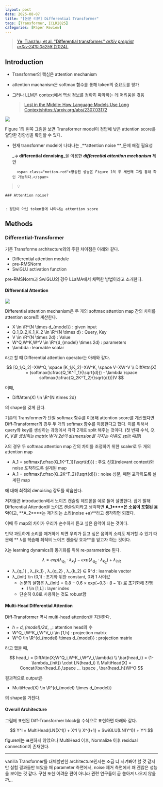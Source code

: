 ```yaml
---
layout: post
date: 2025-08-07
title: "[논문 리뷰] Differential Transformer"
tags: [Transformer, ICLR2025]
categories: [Paper Review]
---
```


> [Ye, Tianzhu, et al. "Differential transformer." ](https://arxiv.org/abs/2410.05258)[_arXiv preprint arXiv:2410.05258_](https://arxiv.org/abs/2410.05258)[ (2024).](https://arxiv.org/abs/2410.05258)



## Introduction

- Transformer의 핵심은 attention mechanism
- attention machanism은 softmax 함수를 통해 token의 중요도를 평가
- 그러나 LLM은 context에서 핵심 정보를 정확히 파악하는 데 어려움을 겪음

	> [Lost in the Middle: How Language Models Use Long Contextshttps://arxiv.org/abs/2307.03172](https://arxiv.org/abs/2307.03172)


![](https://prod-files-secure.s3.us-west-2.amazonaws.com/542b861c-36a8-4051-84e5-8804b6728dba/9083ea56-691a-4752-ae26-47f403431ac8/image.png?X-Amz-Algorithm=AWS4-HMAC-SHA256&X-Amz-Content-Sha256=UNSIGNED-PAYLOAD&X-Amz-Credential=ASIAZI2LB4664X2HMES2%2F20250828%2Fus-west-2%2Fs3%2Faws4_request&X-Amz-Date=20250828T100107Z&X-Amz-Expires=3600&X-Amz-Security-Token=IQoJb3JpZ2luX2VjEEkaCXVzLXdlc3QtMiJHMEUCIQDeyemvpJDqrFIiafyZXGurJN6ZCeoAiskFJlVFw6OnGgIgbfFWzV3NvIHAKXEJxuEX6p5%2BfcFP7ian7eiCrAzr6l0qiAQIov%2F%2F%2F%2F%2F%2F%2F%2F%2F%2FARAAGgw2Mzc0MjMxODM4MDUiDE9woIbkcqRIyuydASrcAwlkPb4O0ekSwolCER0J%2BBQTxPylZDrOd4dBmMWVP1libl905kq0g7EJHBqe%2Fo81Oez9fLZOhOGqoew9b0KY%2FPKgAuKRuLf%2BXuKlaNGtcwUN81kQQid3Rd3%2FPogbwqk0OC9MC4UR9w016NxuNyPVHrvIQ1LJtulUPDxiwoS0cPc8gMYyGxmtklTjNxpOv%2B%2BcFbgjWgwuOdtnHgtkfxr%2FqAegWqCHY%2Fhxwo2hqURtpxbGx4zeZxMrbdL7DfoNJdXx6PUEOaw%2FwD6RW0QoAyaRPosVaLEQGqjs2bGpptKkbIFyXSv3d78zjjAnZWbjYHA%2Fvpkv1PdEyStHbXK2Imuyy0R7usgaw9wiHHe58e43uGWe7nhBKDOU5ssEVs1O7%2FDWTvfCyPWq%2FGujGahvQJ8RmazGsHw%2Bjk8%2FU%2BQG4SrHsYKH9qNKB6oOew08KHCEd7p9GFXcrMG2%2BvGEBrPHo9oddE53A%2FQpkNzIDNDc%2FiB7g2InDfsPiI3ahuMNMYfsn8kjq1CtzCkc9wezXXe0mJThW1GJ5Tc%2B7YrEjwr4NAh1tsCoVHCklXUSfMDkKftcl14e5TosloTd1oaFuBao6L6STZE3RAPMtrjWNWGiK9GkvAgu5d8JhALMOFgYdUzfMP62wMUGOqUB40FznJju2fnmC6pRnOx3%2F8jZFqR9F6r9mWnQfGatLqb1ShDOTxpZtgzqpTbYdgX3zfY5DPTzM5lK3sPfyMJHLJdNxeqxF5c%2B4J6gdymNqzX0j%2F%2FnAJq3Lx5hmBWKWfeUO1Sbzm6LxFPJ9E%2F8dJn5Jjf%2BQd%2FRO8vKn52VtJGRFypvvkaxHV4UmQ8ZJgQK1AJiT9H61BE%2BF3ExLwMy8n6RgtiAQaJp&X-Amz-Signature=5949058cc7c6bfb7adc94177754f191d27c8faabd32d16c54f0e6a72f37dc560&X-Amz-SignedHeaders=host&x-amz-checksum-mode=ENABLED&x-id=GetObject)


Figure 1의 왼쪽 그림을 보면 Transformer model이 정답에 낮은 attention score를 할당한 경향성을 확인할 수 있다.

- 현재 transformer model에 나타나는 _**attention noise **_문제 해결 필요성

	_**→ differential denoising**_을 이용한 _**differential attention mechanism**_ 제안


		<span class="notion-red">향상된 성능은 Figure 1의 두 세번째 그림 통해 확인 가능하다.</span>


> 💡 


	### Attention noise?


	: 정답이 아닌 token들에 나타나는 attention score



## Methods



### Differential-Transformer


기존 Transforme architecture와의 주된 차이점은 아래와 같다.

- Differential attention module
- pre-RMSNorm
- SwiGLU activation function

pre-RMSNorm과 SwiGLU의 경우 LLaMA에서 채택한 방법이라고 소개한다.



#### Differential Attention


![](https://prod-files-secure.s3.us-west-2.amazonaws.com/542b861c-36a8-4051-84e5-8804b6728dba/116d70b2-1963-4810-9167-f4c7d8a06e8f/image.png?X-Amz-Algorithm=AWS4-HMAC-SHA256&X-Amz-Content-Sha256=UNSIGNED-PAYLOAD&X-Amz-Credential=ASIAZI2LB4664X2HMES2%2F20250828%2Fus-west-2%2Fs3%2Faws4_request&X-Amz-Date=20250828T100107Z&X-Amz-Expires=3600&X-Amz-Security-Token=IQoJb3JpZ2luX2VjEEkaCXVzLXdlc3QtMiJHMEUCIQDeyemvpJDqrFIiafyZXGurJN6ZCeoAiskFJlVFw6OnGgIgbfFWzV3NvIHAKXEJxuEX6p5%2BfcFP7ian7eiCrAzr6l0qiAQIov%2F%2F%2F%2F%2F%2F%2F%2F%2F%2FARAAGgw2Mzc0MjMxODM4MDUiDE9woIbkcqRIyuydASrcAwlkPb4O0ekSwolCER0J%2BBQTxPylZDrOd4dBmMWVP1libl905kq0g7EJHBqe%2Fo81Oez9fLZOhOGqoew9b0KY%2FPKgAuKRuLf%2BXuKlaNGtcwUN81kQQid3Rd3%2FPogbwqk0OC9MC4UR9w016NxuNyPVHrvIQ1LJtulUPDxiwoS0cPc8gMYyGxmtklTjNxpOv%2B%2BcFbgjWgwuOdtnHgtkfxr%2FqAegWqCHY%2Fhxwo2hqURtpxbGx4zeZxMrbdL7DfoNJdXx6PUEOaw%2FwD6RW0QoAyaRPosVaLEQGqjs2bGpptKkbIFyXSv3d78zjjAnZWbjYHA%2Fvpkv1PdEyStHbXK2Imuyy0R7usgaw9wiHHe58e43uGWe7nhBKDOU5ssEVs1O7%2FDWTvfCyPWq%2FGujGahvQJ8RmazGsHw%2Bjk8%2FU%2BQG4SrHsYKH9qNKB6oOew08KHCEd7p9GFXcrMG2%2BvGEBrPHo9oddE53A%2FQpkNzIDNDc%2FiB7g2InDfsPiI3ahuMNMYfsn8kjq1CtzCkc9wezXXe0mJThW1GJ5Tc%2B7YrEjwr4NAh1tsCoVHCklXUSfMDkKftcl14e5TosloTd1oaFuBao6L6STZE3RAPMtrjWNWGiK9GkvAgu5d8JhALMOFgYdUzfMP62wMUGOqUB40FznJju2fnmC6pRnOx3%2F8jZFqR9F6r9mWnQfGatLqb1ShDOTxpZtgzqpTbYdgX3zfY5DPTzM5lK3sPfyMJHLJdNxeqxF5c%2B4J6gdymNqzX0j%2F%2FnAJq3Lx5hmBWKWfeUO1Sbzm6LxFPJ9E%2F8dJn5Jjf%2BQd%2FRO8vKn52VtJGRFypvvkaxHV4UmQ8ZJgQK1AJiT9H61BE%2BF3ExLwMy8n6RgtiAQaJp&X-Amz-Signature=2e97cec91205835ac0f2a54d45a5747c9d1ed399088e3b9f6165f2e0e6b8a4ce&X-Amz-SignedHeaders=host&x-amz-checksum-mode=ENABLED&x-id=GetObject)


Differential attention mechanism은 두 개의 softmax attention map 간의 차이를 attention score로 계산한다.

- X \in \R^{N \times d\_{model}} : given input
- Q\_1,Q\_2,K\_1,K\_2 \in \R^{N \times d} : Query, Key
- V \in \R^{N \times 2d} : Value
- W^Q,W^K,W^V \in \R^{d\_{model} \times 2d} : parameters
- \lambda : learnable scalar

라고 할 때 Differential attention operator는 아래와 같다.


$$
[Q_1;Q_2]=XW^Q, \space [K_1;K_2]=XW^K, \space V=XW^V \\
DiffAttn(X) = (softmax(\cfrac{Q_1K^T_1}{\sqrt{d}}) - \lambda \space softmax(\cfrac{Q_2K^T_2}{\sqrt{d}}))V
$$


이때,

- DiffAtten(X) \in \R^{N \times 2d}

의 shape을 갖게 된다.


기존의 Transformer가 단일 softmax 함수를 이용해 attention score를 계산했다면 Diff-Transformer의 경우 두 개의 softmax 함수를 이용한다고 했다. 이를 위해서 query와 key를 생성하는 과정에서 각각 2개로 split 해주는 것이다. <span class="notion-red">(첫 번째 수식, </span><span class="notion-red">_Q, K, V를 생성하는 matrix W가 2d의 dismension을 가지는 이유도 split 때문_</span><span class="notion-red">)</span>


 λ의 경우 두 softmax attention map 간의 차이를 조정하기 위한 scaler로 두 개의 attention map

- A\_1 = softmax(\cfrac{Q\_1K^T\_1}{\sqrt{d}}) : 주요 신호(relevant context)와 noise 포착하도록 설계된 map
- A\_1 = softmax(\cfrac{Q\_2K^T\_2}{\sqrt{d}}) : noise 성분, 패턴 포착하도록 설계된 map 

에 대해 최적의 denoising 강도를 학습한다.


저자들은 introduction에서 노이즈 캔슬링 헤드폰을 예로 들어 설명한다. 쉽게 말해 Differential Attention을 노이즈 캔슬링이라고 생각하면 **A\_1****은 소음이 포함된 음악**이고, **A\_2****는 제거되는 소리(noise +a)**라고 생각하면 되겠다. 


이때 두 map의 차이가 우리가 순수하게 듣고 싶은 음악이 되는 것이다. 


만약 과도하게 소리를 제거하게 되면 우리가 듣고 싶은 음악의 소리도 제거할 수 있기 때문에 ** λ를 학습해 최적의 노이즈 캔슬링 효과**를 얻고자 하는 것이다.


λ는 learning dynamics와 동기화를 위해 re-parametrize 된다.


$$
\lambda = exp(\lambda_{q_1} \cdot \lambda_{k_1}) - exp(\lambda_{q_2} \cdot \lambda_{k_2}) + \lambda_{init}
$$

- λ\_{q\_1} , λ\_{k\_1} , λ\_{q\_2} , λ\_{k\_2} ∈ R^d : learnable vector
- λ\_{init} \in (0,1) : 초기화 위한 constant, 0과 1 사이값
	- 논문의 실험은 λ\_{init} = 0.8 − 0.6 × exp(−0.3 · (l − 1)) 로 초기화해 진행
		- l \in [1,L] : layer index
	- 단순히 0.8로 사용하는 것도 robust함


#### **Multi-Head Differential Attention**


Diff-Transformer 역시 multi-head attention을 지원한다.

- _h = d\_{model}/2d__ _: attention head의 수
- W^Q\_i,W^K\_i,W^V\_i,i \in [1,h] : projection matrix
- W^O \in \R^{d\_{model} \times d\_{model}} : projection matrix

라고 했을 때,


$$
head_i = DiffAttn(X;W^Q_i,W^K_i,W^V_i,\lambda) \\
\bar{head_i} = (1-\lambda_{init}) \cdot LN(head_i) \\
MultiHead(X) = Concat(\bar{head_i},\space ... \space , \bar{head_h})W^O
$$


결과적으로 output은

- MultiHead(X) \in \R^{d\_{model} \times d\_{model}}

의 shape을 가진다.



#### Overall Architecture


그림에 표현된 Diff-Transformer block을 수식으로 표현하면 아래와 같다.


$$
Y^l = MultiHead(LN(X^l)) + X^l \\
X^{l+1} = SwiGLU(LN(Y^l)) + Y^l
$$


figure에는 표현하지 않았으나 MultiHead 이후, Normalize 이후 residual connection이 존재한다.


---


vanilla Transformer를 대체할만한 architecture인지는 조금 더 지켜봐야 할 것 같지만 실험 결과들만 보았을 때 parameter 측면에서, noise 제거 측면에서 꽤 괜찮은 성능을 보이는 것 같다. 구현 또한 어려운 편이 아니라 관련 연구들이 곧 쏟아져 나오지 않을까,,,

